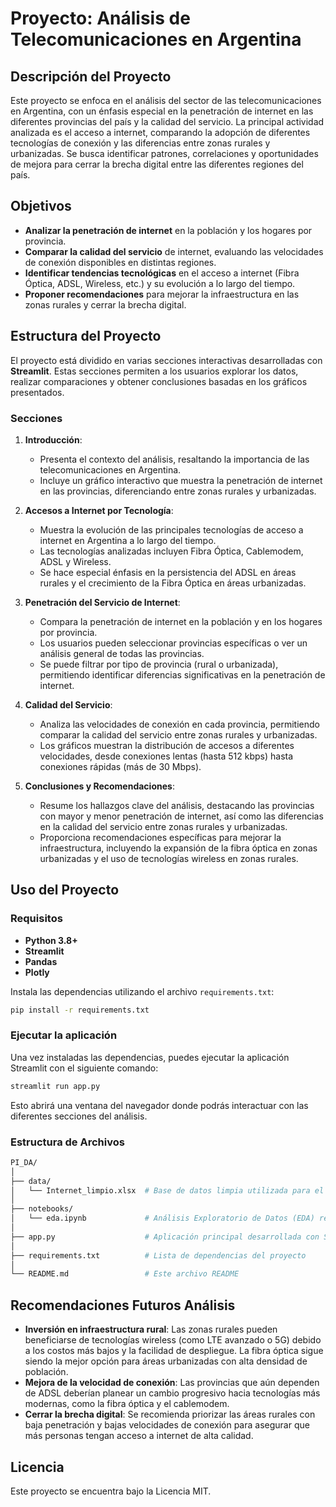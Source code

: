 
# Proyecto: Análisis de Telecomunicaciones en Argentina

## Descripción del Proyecto

Este proyecto se enfoca en el análisis del sector de las telecomunicaciones en Argentina, con un énfasis especial en la penetración de internet en las diferentes provincias del país y la calidad del servicio. La principal actividad analizada es el acceso a internet, comparando la adopción de diferentes tecnologías de conexión y las diferencias entre zonas rurales y urbanizadas. Se busca identificar patrones, correlaciones y oportunidades de mejora para cerrar la brecha digital entre las diferentes regiones del país.

## Objetivos

- **Analizar la penetración de internet** en la población y los hogares por provincia.
- **Comparar la calidad del servicio** de internet, evaluando las velocidades de conexión disponibles en distintas regiones.
- **Identificar tendencias tecnológicas** en el acceso a internet (Fibra Óptica, ADSL, Wireless, etc.) y su evolución a lo largo del tiempo.
- **Proponer recomendaciones** para mejorar la infraestructura en las zonas rurales y cerrar la brecha digital.

## Estructura del Proyecto

El proyecto está dividido en varias secciones interactivas desarrolladas con **Streamlit**. Estas secciones permiten a los usuarios explorar los datos, realizar comparaciones y obtener conclusiones basadas en los gráficos presentados.

### Secciones

1. **Introducción**:
   - Presenta el contexto del análisis, resaltando la importancia de las telecomunicaciones en Argentina. 
   - Incluye un gráfico interactivo que muestra la penetración de internet en las provincias, diferenciando entre zonas rurales y urbanizadas.

2. **Accesos a Internet por Tecnología**:
   - Muestra la evolución de las principales tecnologías de acceso a internet en Argentina a lo largo del tiempo.
   - Las tecnologías analizadas incluyen Fibra Óptica, Cablemodem, ADSL y Wireless.
   - Se hace especial énfasis en la persistencia del ADSL en áreas rurales y el crecimiento de la Fibra Óptica en áreas urbanizadas.

3. **Penetración del Servicio de Internet**:
   - Compara la penetración de internet en la población y en los hogares por provincia.
   - Los usuarios pueden seleccionar provincias específicas o ver un análisis general de todas las provincias.
   - Se puede filtrar por tipo de provincia (rural o urbanizada), permitiendo identificar diferencias significativas en la penetración de internet.

4. **Calidad del Servicio**:
   - Analiza las velocidades de conexión en cada provincia, permitiendo comparar la calidad del servicio entre zonas rurales y urbanizadas.
   - Los gráficos muestran la distribución de accesos a diferentes velocidades, desde conexiones lentas (hasta 512 kbps) hasta conexiones rápidas (más de 30 Mbps).

5. **Conclusiones y Recomendaciones**:
   - Resume los hallazgos clave del análisis, destacando las provincias con mayor y menor penetración de internet, así como las diferencias en la calidad del servicio entre zonas rurales y urbanizadas.
   - Proporciona recomendaciones específicas para mejorar la infraestructura, incluyendo la expansión de la fibra óptica en zonas urbanizadas y el uso de tecnologías wireless en zonas rurales.

## Uso del Proyecto

### Requisitos

- **Python 3.8+**
- **Streamlit**
- **Pandas**
- **Plotly**

Instala las dependencias utilizando el archivo `requirements.txt`:

```bash
pip install -r requirements.txt
```

### Ejecutar la aplicación

Una vez instaladas las dependencias, puedes ejecutar la aplicación Streamlit con el siguiente comando:

```bash
streamlit run app.py
```

Esto abrirá una ventana del navegador donde podrás interactuar con las diferentes secciones del análisis.

### Estructura de Archivos

```bash
PI_DA/
│
├── data/
│   └── Internet_limpio.xlsx  # Base de datos limpia utilizada para el análisis
│
├── notebooks/
│   └── eda.ipynb             # Análisis Exploratorio de Datos (EDA) realizado
│
├── app.py                    # Aplicación principal desarrollada con Streamlit
│
├── requirements.txt          # Lista de dependencias del proyecto
│
└── README.md                 # Este archivo README
```

## Recomendaciones Futuros Análisis

- **Inversión en infraestructura rural**: Las zonas rurales pueden beneficiarse de tecnologías wireless (como LTE avanzado o 5G) debido a los costos más bajos y la facilidad de despliegue. La fibra óptica sigue siendo la mejor opción para áreas urbanizadas con alta densidad de población.
- **Mejora de la velocidad de conexión**: Las provincias que aún dependen de ADSL deberían planear un cambio progresivo hacia tecnologías más modernas, como la fibra óptica y el cablemodem.
- **Cerrar la brecha digital**: Se recomienda priorizar las áreas rurales con baja penetración y bajas velocidades de conexión para asegurar que más personas tengan acceso a internet de alta calidad.

## Licencia

Este proyecto se encuentra bajo la Licencia MIT.
